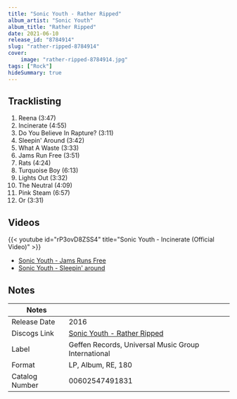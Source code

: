 ```yaml
---
title: "Sonic Youth - Rather Ripped"
album_artist: "Sonic Youth"
album_title: "Rather Ripped"
date: 2021-06-10
release_id: "8784914"
slug: "rather-ripped-8784914"
cover:
    image: "rather-ripped-8784914.jpg"
tags: ["Rock"]
hideSummary: true
---
```


## Tracklisting
1. Reena (3:47)
2. Incinerate (4:55)
3. Do You Believe In Rapture? (3:11)
4. Sleepin' Around (3:42)
5. What A Waste (3:33)
6. Jams Run Free (3:51)
7. Rats (4:24)
8. Turquoise Boy (6:13)
9. Lights Out (3:32)
10. The Neutral (4:09)
11. Pink Steam (6:57)
12. Or (3:31)

## Videos
{{< youtube id="rP3ovD8ZSS4" title="Sonic Youth - Incinerate (Official Video)" >}}
- [Sonic Youth - Jams Runs Free](https://www.youtube.com/watch?v=vU93I5UU8-c)
- [Sonic Youth - Sleepin' around](https://www.youtube.com/watch?v=MIsq3sEQ4Hs)

## Notes

| Notes          |             |
| ---------------| ----------- |
| Release Date   | 2016 |
| Discogs Link   | [Sonic Youth - Rather Ripped](https://www.discogs.com/release/8784914) |
| Label          | Geffen Records, Universal Music Group International |
| Format         | LP, Album, RE, 180 |
| Catalog Number | 00602547491831 |

